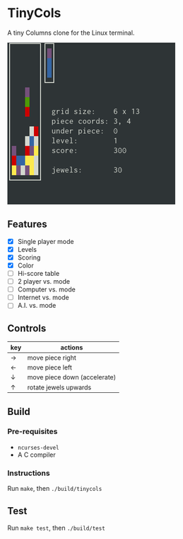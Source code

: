 # TinyCols
A tiny Columns clone for the Linux terminal.

![Screenshot](media/screen.png)

## Features
- [x] Single player mode
- [x] Levels
- [x] Scoring
- [x] Color
- [ ] Hi-score table
- [ ] 2 player vs. mode
- [ ] Computer vs. mode
- [ ] Internet vs. mode
- [ ] A.I. vs. mode

## Controls
| key | actions                      |
|-----|------------------------------|
| →   | move piece right             |
| ←   | move piece left              |
| ↓   | move piece down (accelerate) |
| ↑   | rotate jewels upwards        |

## Build

### Pre-requisites
 - `ncurses-devel`
 - A C compiler

### Instructions
Run `make`, then `./build/tinycols`

## Test
Run `make test`, then `./build/test`

